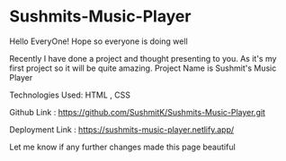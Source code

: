 # Sushmits-Music-Player
Hello EveryOne!
Hope so everyone is doing well

Recently I have done a project and thought presenting to you. As it's my first project so it will be quite amazing.
Project Name is Sushmit's Music Player

Technologies Used: HTML , CSS

Github Link : https://github.com/SushmitK/Sushmits-Music-Player.git

Deployment Link : https://sushmits-music-player.netlify.app/

Let me know if any further changes made this page beautiful
